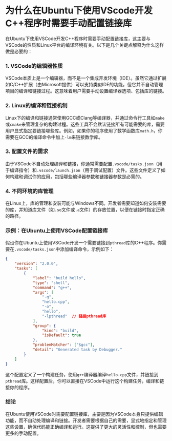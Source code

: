 # 为什么在Ubuntu下使用VScode开发C++程序时需要手动配置链接库

在Ubuntu下使用VSCode开发C++程序时需要手动配置链接库，这主要与VSCode的性质和Linux平台的编译环境有关。以下是几个关键点解释为什么这样做是必要的：

### 1. **VSCode的编辑器性质**
VSCode本质上是一个编辑器，而不是一个集成开发环境（IDE）。虽然它通过扩展如C/C++扩展（由Microsoft提供）可以支持类似IDE的功能，但它并不自动管理项目的编译和链接过程。这意味着用户需要手动设置编译器选项、包括库的链接。

### 2. **Linux的编译和链接机制**
Linux下的编译和链接通常使用GCC或Clang等编译器，并通过命令行工具如`make`或`cmake`来管理复杂的构建过程。这些工具不会默认链接所有可能需要的库，需要用户显式指定要链接哪些库。例如，如果你的程序使用了数学函数库`math.h`，你需要在GCC的编译命令中加上`-lm`来链接数学库。

### 3. **配置文件的需求**
由于VSCode不自动处理编译和链接，你通常需要配置`.vscode/tasks.json`（用于编译指令）和`.vscode/launch.json`（用于调试配置）文件。这些文件定义了如何构建和调试你的应用，包括哪些编译器参数和链接器参数是必需的。

### 4. **不同环境的库管理**
在Linux上，库的管理和安装可能与Windows不同。开发者需要知道如何安装需要的库，并知道库文件（如`.so`文件或`.a`文件）的存放位置，以便在链接时指定正确的路径。

### 示例：在Ubuntu上使用VSCode配置链接库

假设你在Ubuntu上使用VSCode开发一个需要链接到`pthread`库的C++程序。你需要在`.vscode/tasks.json`中添加编译命令，示例如下：

```json
{
    "version": "2.0.0",
    "tasks": [
        {
            "label": "build hello",
            "type": "shell",
            "command": "g++",
            "args": [
                "-g",
                "hello.cpp",
                "-o",
                "hello",
                "-lpthread"  // 链接pthread库
            ],
            "group": {
                "kind": "build",
                "isDefault": true
            },
            "problemMatcher": ["$gcc"],
            "detail": "Generated task by Debugger."
        }
    ]
}
```

这个配置定义了一个构建任务，使用`g++`编译器编译`hello.cpp`文件，并链接到`pthread`库。这样配置后，你可以直接在VSCode中运行这个构建任务，编译和链接你的程序。

### 结论
在Ubuntu使用VSCode时需要配置链接库，主要是因为VSCode本身只提供编辑功能，而不自动处理编译和链接。开发者需要根据自己的需要，显式地指定和管理这些设置，确保代码能正确编译和运行。这提供了更大的灵活性和控制，但也需要更多的手动配置。